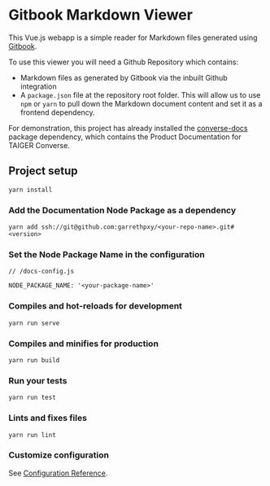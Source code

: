 # Gitbook Markdown Viewer
This Vue.js webapp is a simple reader for Markdown files generated using [Gitbook](https://www.gitbook.com).

To use this viewer you will need a Github Repository  which contains:
- Markdown files as generated by Gitbook via the inbuilt Github integration
- A `package.json` file at the repository root folder. This will allow us to use `npm` or `yarn` to pull down the Markdown document content and set it as a frontend dependency.

For demonstration, this project has already installed the [converse-docs](https://github.com/garrethpxy/converse-docs) package dependency, which contains the Product Documentation for TAIGER Converse.


## Project setup

```
yarn install
```

### Add the Documentation Node Package as a dependency
```
yarn add ssh://git@github.com:garrethpxy/<your-repo-name>.git#<version>
```

### Set the Node Package Name in the configuration
```
// /docs-config.js

NODE_PACKAGE_NAME: '<your-package-name>'
```

### Compiles and hot-reloads for development
```
yarn run serve
```

### Compiles and minifies for production
```
yarn run build
```

### Run your tests
```
yarn run test
```

### Lints and fixes files
```
yarn run lint
```

### Customize configuration
See [Configuration Reference](https://cli.vuejs.org/config/).
